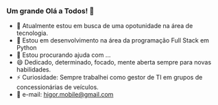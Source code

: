 ### Um grande Olá a Todos! 👋

- 🔭 Atualmente estou em busca de uma opotunidade na área de tecnologia.
- 🌱 Estou em desenvolvimento na área da programação Full Stack em Python
- 🤔 Estou procurando ajuda com ...
- 😄 Dedicado, determinado, focado, mente aberta sempre para novas habilidades.
- ⚡ Curiosidade: Sempre trabalhei como gestor de TI em grupos de concessionárias de veículos.
-  📧 e-mail: higor.mobile@gmail.com
